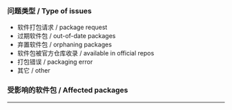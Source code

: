 ### 问题类型 / Type of issues

<!--
请只保留符合的行，删掉其它行。
Please keep only the line that suits and delete others.
-->

* 软件打包请求 / package request
* 过期软件包 / out-of-date packages
* 弃置软件包 / orphaning packages
* 软件包被官方仓库收录 / available in official repos
* 打包错误 / packaging error
* 其它 / other

### 受影响的软件包 / Affected packages

<!--
请每行一个包基础名（对应仓库中的目录名），
开头加上 `* `（注意星号后有一个空格）。

Please write one package base name (i.e. the directory name in this repo) per
line, prefixing with `* ` (Note there is a space after the star).

对于软件打包请求，此项可不填。
Not necessary for package requests.
-->

----
<!--
补充信息请写在此处。
Write other details here.

对于软件打包请求，请额外提供以下信息：
For package requests, please add the following info:
* 简述 / Brief Description
* 主要语言和工具链 / Main Languages and Toolchains
* 上游链接 / Upstream Link
* 为何需要这个软件包 / Why Need This Package
-->
